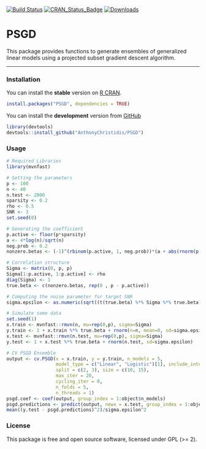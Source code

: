 
[![Build
Status](https://app.travis-ci.com/AnthonyChristidis/PSGD.svg?branch=master)](https://app.travis-ci.com/AnthonyChristidis/PSGD)
[![CRAN\_Status\_Badge](http://www.r-pkg.org/badges/version/PSGD)](https://cran.r-project.org/package=PSGD)
[![Downloads](http://cranlogs.r-pkg.org/badges/PSGD)](https://cran.r-project.org/package=PSGD)

# PSGD

This package provides functions to generate ensembles of generalized
linear models using a projected subset gradient descent algorithm.

------------------------------------------------------------------------

### Installation

You can install the **stable** version on [R
CRAN](https://cran.r-project.org/package=PSGD).

``` r
install.packages("PSGD", dependencies = TRUE)
```

You can install the **development** version from
[GitHub](https://github.com/AnthonyChristidis/PSGD)

``` r
library(devtools)
devtools::install_github("AnthonyChristidis/PSGD")
```

### Usage

``` r
# Required Libraries
library(mvnfast)

# Setting the parameters
p <- 100
n <- 40
n.test <- 2000
sparsity <- 0.2
rho <- 0.5
SNR <- 3
set.seed(0)

# Generating the coefficient
p.active <- floor(p*sparsity)
a <- 4*log(n)/sqrt(n)
neg.prob <- 0.2
nonzero.betas <- (-1)^(rbinom(p.active, 1, neg.prob))*(a + abs(rnorm(p.active)))

# Correlation structure
Sigma <- matrix(0, p, p)
Sigma[1:p.active, 1:p.active] <- rho
diag(Sigma) <- 1
true.beta <- c(nonzero.betas, rep(0 , p - p.active))

# Computing the noise parameter for target SNR
sigma.epsilon <- as.numeric(sqrt((t(true.beta) %*% Sigma %*% true.beta)/SNR))

# Simulate some data
set.seed(1)
x.train <- mvnfast::rmvn(n, mu=rep(0,p), sigma=Sigma)
y.train <- 1 + x.train %*% true.beta + rnorm(n=n, mean=0, sd=sigma.epsilon)
x.test <- mvnfast::rmvn(n.test, mu=rep(0,p), sigma=Sigma)
y.test <- 1 + x.test %*% true.beta + rnorm(n.test, sd=sigma.epsilon)

# CV PSGD Ensemble
output <- cv.PSGD(x = x.train, y = y.train, n_models = 5,
                  model_type = c("Linear", "Logistic")[1], include_intercept = TRUE, 
                  split = c(2, 3), size = c(10, 15), 
                  max_iter = 20,
                  cycling_iter = 0,
                  n_folds = 5,
                  n_threads = 1)
psgd.coef <- coef(output, group_index = 1:object$n_models)
psgd.predictions <- predict(output, newx = x.test, group_index = 1:object$n_models)
mean((y.test - psgd.predictions)^2)/sigma.epsilon^2
```

### License

This package is free and open source software, licensed under GPL (&gt;=
2).
